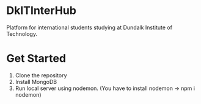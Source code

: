 # DkITInterHub
Platform for international students studying at Dundalk Institute of Technology. 

# Get Started
1. Clone the repository
2. Install MongoDB
3. Run local server using nodemon. (You have to install nodemon -> npm i nodemon)
